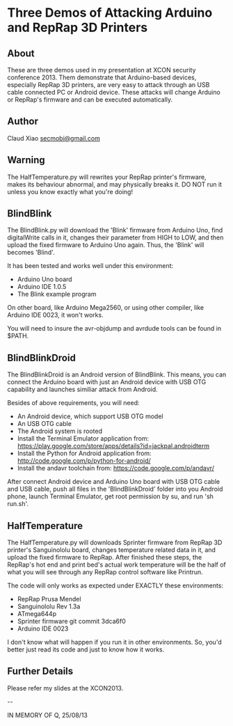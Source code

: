 # Three Demos of Attacking Arduino and RepRap 3D Printers

## About
These are three demos used in my presentation at XCON security conference 2013. Them demonstrate that Arduino-based devices, especially RepRap 3D printers, are very easy to attack through an USB cable connected PC or Android device. These attacks will change Arduino or RepRap's firmware and can be executed automatically.

## Author
Claud Xiao <secmobi@gmail.com>

## Warning
The HalfTemperature.py will rewrites your RepRap printer's firmware, makes its behaviour abnormal, and may physically breaks it. DO NOT run it unless you know exactly what you're doing!

## BlindBlink

The BlindBlink.py will download the 'Blink' firmware from Arduino Uno, find digitalWrite calls in it, changes their parameter from HIGH to LOW, and then upload the fixed firmware to Arduino Uno again. Thus, the 'Blink' will becomes 'Blind'.

It has been tested and works well under this environment:

* Arduino Uno board
* Arduino IDE 1.0.5
* The Blink example program

On other board, like Arduino Mega2560, or using other compiler, like Arduino IDE 0023, it won't works.

You will need to insure the avr-objdump and avrdude tools can be found in $PATH.

## BlindBlinkDroid

The BlindBlinkDroid is an Android version of BlindBlink. This means, you can connect the Arduino board with just an Android device with USB OTG capability and launches similiar attack from Android.

Besides of above requirements, you will need:

* An Android device, which support USB OTG model
* An USB OTG cable
* The Android system is rooted
* Install the Terminal Emulator application from: https://play.google.com/store/apps/details?id=jackpal.androidterm
* Install the Python for Android application from: http://code.google.com/p/python-for-android/
* Install the andavr toolchain from: https://code.google.com/p/andavr/

After connect Android device and Arduino Uno board with USB OTG cable and USB cable, push all files in the 'BlindBlinkDroid' folder into you Android phone, launch Terminal Emulator, get root permission by su, and run 'sh run.sh'.

## HalfTemperature

The HalfTemperature.py will downloads Sprinter firmware from RepRap 3D printer's Sanguinololu board, changes temperature related data in it, and upload the fixed firmware to RepRap. After finished these steps, the RepRap's hot end and print bed's actual work temperature will be the half of what you will see through any RepRap control software like Printrun.

The code will only works as expected under EXACTLY these environments:

* RepRap Prusa Mendel
* Sanguinololu Rev 1.3a
* ATmega644p
* Sprinter firmware git commit 3dca6f0
* Arduino IDE 0023

I don't know what will happen if you run it in other environments. So, you'd better just read its code and just to know how it works.


## Further Details

Please refer my slides at the XCON2013.

--

IN MEMORY OF Q, 25/08/13
